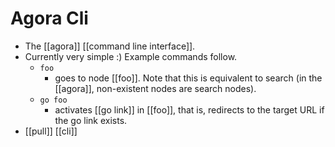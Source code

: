 # Agora Cli

- The [[agora]] [[command line interface]].
- Currently very simple :) Example commands follow.
  - ```foo```
    - goes to node [[foo]]. Note that this is equivalent to search (in the [[agora]], non-existent nodes are search nodes).
  - ```go foo```
    - activates [[go link]] in [[foo]], that is, redirects to the target URL if the go link exists.
- [[pull]] [[cli]]


